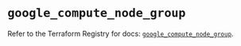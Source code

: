 # `google_compute_node_group`

Refer to the Terraform Registry for docs: [`google_compute_node_group`](https://registry.terraform.io/providers/hashicorp/google/6.2.0/docs/resources/compute_node_group).
